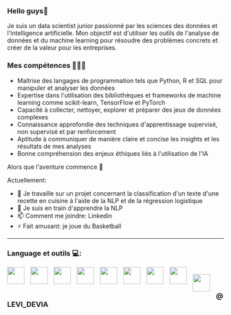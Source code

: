 ### Hello guys👋


Je suis un data scientist junior passionné par les sciences des données et l'intelligence artificielle. Mon objectif est d'utiliser les outils de l'analyse de données et du machine learning pour résoudre des problèmes concrets et créer de la valeur pour les entreprises.

### Mes compétences 👨🏾‍💻

- Maîtrise des langages de programmation tels que Python, R et SQL pour manipuler et analyser les données
- Expertise dans l'utilisation des bibliothèques et frameworks de machine learning comme scikit-learn, TensorFlow et PyTorch
- Capacité à collecter, nettoyer, explorer et préparer des jeux de données complexes
- Connaissance approfondie des techniques d'apprentissage supervisé, non supervisé et par renforcement
- Aptitude à communiquer de manière claire et concise les insights et les résultats de mes analyses
- Bonne compréhension des enjeux éthiques liés à l'utilisation de l'IA

Alors que l'aventure commence 🤩

Actuellement:

- 🔭 Je travaille sur un projet concernant la classification d'un texte d'une recette en cuisine à l'aide de la NLP et de la régression logistique
- 🌱 Je suis en train d'apprendre la NLP
- 📫 Comment me joindre: Linkedin
- ⚡ Fait amusant: je joue du Basketball

------
### Language et outils 💻:
<img align='left' width='40px' src="https://cdn.jsdelivr.net/gh/devicons/devicon/icons/pycharm/pycharm-original.svg" style="padding-right:11px;"><img/>
<img align='left' width='40px' src="https://cdn.jsdelivr.net/gh/devicons/devicon/icons/python/python-original.svg" style="padding-right:11px;"><img/>
<img align='left' width='40px' src="https://cdn.jsdelivr.net/gh/devicons/devicon/icons/jupyter/jupyter-original-wordmark.svg" style="padding-right:11px;"><img/>
<img align='left' width='40px' src="https://cdn.jsdelivr.net/gh/devicons/devicon/icons/openal/openal-original.svg" style="padding-right:11px;"><img/>
<img align='left' width='40px' src="https://cdn.jsdelivr.net/gh/devicons/devicon/icons/nodejs/nodejs-original-wordmark.svg" style="padding-right:11px;"><img/>
<img align='left' width='40px' src="https://cdn.jsdelivr.net/gh/devicons/devicon/icons/django/django-plain.svg" style="padding-right:11px;"><img/>
<img align='left' width='40px' src="https://cdn.jsdelivr.net/gh/devicons/devicon/icons/java/java-original-wordmark.svg" style="padding-right:11px;"><img/>
<img align='left' width='40px' src="https://cdn.jsdelivr.net/gh/devicons/devicon/icons/mysql/mysql-original-wordmark.svg" style="padding-right:11px;"><img/>
<img align='left' width='40px' src="https://cdn.jsdelivr.net/gh/devicons/devicon/icons/vscode/vscode-original.svg" style="padding-right:11px;"><img> </br></br>


  ### @LEVI_DEVIA
